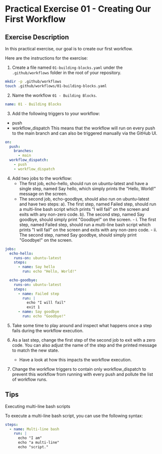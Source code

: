 
# Practical Exercise 01 - Creating Our First Workflow

## Exercise Description
In this practical exercise, our goal is to create our first workflow.

Here are the instructions for the exercise:

1. Create a file named `01-building-blocks.yaml` under the `.github/workflows` folder in the root of your repository.
```sh
mkdir -p .github/workflows
touch .github/workflows/01-building-blocks.yaml
```

2. Name the workflow `01 - Building Blocks`.
```yaml
name: 01 - Building Blocks
```

3. Add the following triggers to your workflow:
- push
- workflow_dispatch
This means that the workflow will run on every push to the main branch and can also be triggered manually via the GitHub UI.
```yaml
on:
  push:
    branches:
      - main
  workflow_dispatch:
    - push
    - workflow_dispatch
```

4. Add two jobs to the workflow:
    - The first job, echo-hello, should run on ubuntu-latest and have a single step, named Say hello, which simply prints the "Hello, World!" message on the screen.
    - The second job, echo-goodbye, should also run on ubuntu-latest and have two steps:
        a). The first step, named Failed step, should run a multi-line bash script which prints "I will fail" on the screen and exits with any non-zero code.
        b). The second step, named Say goodbye, should simply print "Goodbye!" on the screen.
            - i. The first step, named Failed step, should run a multi-line bash script which prints "I will fail" on the screen and exits with any non-zero code.
            - ii. The second step, named Say goodbye, should simply print "Goodbye!" on the screen.

```yaml
jobs:
  echo-hello:
    runs-on: ubuntu-latest
    steps:
      - name: Say hello
        run: echo "Hello, World!"

  echo-goodbye:
    runs-on: ubuntu-latest
    steps:
      - name: Failed step
        run: |
          echo "I will fail"
          exit 1
      - name: Say goodbye
        run: echo "Goodbye!"
```


5. Take some time to play around and inspect what happens once a step fails during the workflow execution.


6. As a last step, change the first step of the second job to exit with a zero code. You can also adjust the name of the step and the printed message to match the new state.
    - Have a look at how this impacts the workflow execution.

7. Change the workflow triggers to contain only workflow_dispatch to prevent this workflow from running with every push and pollute the list of workflow runs.

## Tips
Executing multi-line bash scripts

To execute a multi-line bash script, you can use the following syntax:

```yaml
steps:
  - name: Multi-line bash
    run: |
      echo "I am"
      echo "a multi-line"
      echo "script."
```